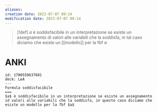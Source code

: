 ```yaml
---
aliases: 
creation date: 2023-07-07 09:14
modification date: 2023-07-07 09:14
---
```


> [!def]
> $a$ è soddisfacibile in un interpretazione se esiste un assegnamento di valori alle variabili che la soddisfa, in tal caso diciamo che esiste un [[modello]] per la fbf $a$

# ANKI

```anki
id: 1700559637601
deck: LeA
---
Formula soddisfacibile
===
$a$ è soddisfacibile in un interpretazione se esiste un assegnamento id valori alle variabili che la soddisfa, in questo caso diciamo che esiste un modello per la fbf $a$
```
